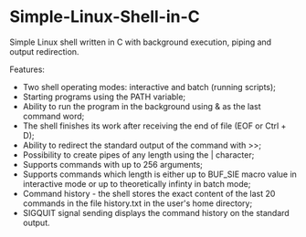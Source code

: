 # Simple-Linux-Shell-in-C
Simple Linux shell written in C with background execution, piping and output redirection.

Features:
 - Two shell operating modes: interactive and batch (running scripts);
 - Starting programs using the PATH variable;
 - Ability to run the program in the background using & as the last command word;
 - The shell finishes its work after receiving the end of file (EOF or Ctrl + D);
 - Ability to redirect the standard output of the command with >>;
 - Possibility to create pipes of any length using the | character;
 - Supports commands with up to 256 arguments;
 - Supports commands which length is either up to BUF_SIE macro value in interactive mode or up to theoretically infinty in batch mode;
 - Command history - the shell stores the exact content of the last 20 commands in the file history.txt in the user's home directory;
 - SIGQUIT signal sending displays the command history on the standard output.

